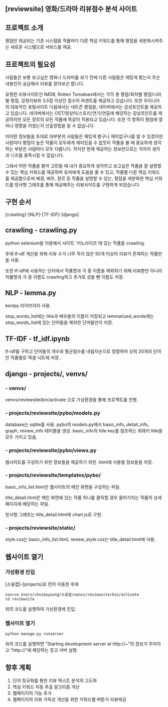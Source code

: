 ## [reviewsite] 영화/드라마 리뷰점수 분석 사이트

## 프로젝트 소개
평점만 제공되는 기존 시스템을 작품마다 다른 핵심 키워드를 통해 평점을 세분화시켜주는 새로운 시스템으로 서비스를 제공.

## 프로젝트의 필요성
사람들은 보통 보고싶은 영화나 드라마를 보기 전에 다른 사람들은 재밌게 봤는지 무슨 내용인지 궁금해서 리뷰를 찾아보곤 합니다.

유명한 리뷰사이트인 IMDB, Rotten Tomatoes에서는 각각 총 평점/회차별 평점/나라별 평점, 긍정리뷰와 3.5점 이상인 점수의 퍼센트를 제공하고 있습니다. 또한 우리나라의 대표적인 포털사이트 다음에서는 네트즌 평점을, 네이버에서는 감상포인트를 제공하고 있습니다. 네이버에서는 OST/영상미/스토리/연기/연출에 해당하는 감상초인트를 제공하지만 모든 장르의 모든 작품에 똑같이 적용되고 있습니다. 또한 각 항목이 평점에 얼마나 영향을 끼쳤는지 산출방법을 알 수 없습니다.

이러한 정보들을 토대로 대부분의 사람들은 재밌게 봤구나 재미없구나를 알 수 있겠지만 사람마다 평점이 높은 작품이 모두에게 재미있을 수 없듯이 작품을 볼 때 중요하게 생각하는 부분은 사람마다 모두 다릅니다. 하지만 현재 제공하는 정보만으로는 각자의 생각과 니즈를 충족시킬 수 없습니다.

그래서 어떤 작품을 볼까 고민될 때 내가 중요하게 생각하고 보고싶은 작품을 잘 설명할 수 있는 핵심 키워드를 제공하여 유저에게 도움을 줄 수 있고, 작품별 다른 핵심 키워드를 제공함으로써 배경, 배우, 장르 등 작품을 설명할 수 있는, 평점을 세분화한 핵심 키워드를 방사형 그래프를 통해 제공해주는 리뷰사이트를 구현하게 되었습니다.

## 구현 순서
[crawling]-[NLP]-[TF-IDF]-[django]

## crawling - crawling.py
python selenium을 이용해서 사이트 '키노라이츠'에 있는 작품을 crawling.

후에 tf-idf 계산을 위해 리뷰 수가 너무 적지 않은 50개 이상의 리뷰가 존재하는 작품만을 사용.

또한 tf-idf에 사용하는 단어에서 작품명과 극 중 이름을 제외하기 위해 리뷰뿐만 아니라 작품명과 극 중 이름도 crawling하고 추가로 성을 뺀 이름도 저장.

## NLP - lemma.py
konlpy 라이브러리 사용.

stop_words_list에는 title과 배우들의 이름이 저장되고 lemmatized_words에는 stop_words_list에 있는 단어들을 제외한 단어들만이 저장.

## TF-IDF - tf_idf.ipynb
tf-idf를 구하고 단어들의 개수와 평균점수를 내림차순으로 정렬하여 상위 20개의 단어만 작품별로 엑셀 시트에 저장.

## django - projects/, venvs/
### - venvs/

venvs/reviewsite/bin/activate 으로 가상환경을 통해 프로젝트를 진행.

### - projects/reviewsite/pybo/models.py

database는 sqlite를 사용. pybo의 models.py에서 basic_info, detail_info, graph, review_info 테이블을 생성. basic_info의 title key를 참조하는 외래키 title을 모두 가지고 있음.

### - projects/reviewsite/pybo/views.py
웹사이트를 구성하기 위한 정보들을 제공하기 위한 .html에 사용될 정보들을 저장.

### - projects/reviewsite/templates/pybo/
basic_info_list.html은 웹사이트의 메인 화면을 구성하는 파일.

title_detail.html은 메인 화면에 있는 작품 하나를 클릭할 경우 들어가지는 작품의 상세페이지에 해당하는 파일.

방사형 그래프는 title_detail.html에 chart.js로 구현.

### - projects/reviewsite/static/
style.css는 basic_info_list.html, review_style.css는 title_detail.html에 사용.

## 웹사이트 열기

### 가상환경 진입
[소융캡]-[projects]로 먼저 이동한 후에

    source Users/choiboyoung/소융캡/venvs/reviewsite/bin/activate
    cd reviewsite

위의 코드를 실행하여 가상환경에 진입.
### 웹사이트 열기

    python manage.py runserver

위의 코드를 실행하면 "Starting development server at http://~"의 정보가 주어지고 "http://"에 해당하는 장고 서버 실행.

## 향후 계획
1. 단어 정규화를 통한 리뷰 텍스트 분석의 고도화
2. 핵심 키워드 자동 추출 알고리즘 개선
3. 웹페이지의 기능 추가
4. 웹페이지의 리뷰 가독성 개선을 위한 키워드별 버튼식 리뷰제공

